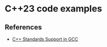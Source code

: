 # C++23 code examples

## References
* [C++ Standards Support in GCC](https://gcc.gnu.org/projects/cxx-status.html)

